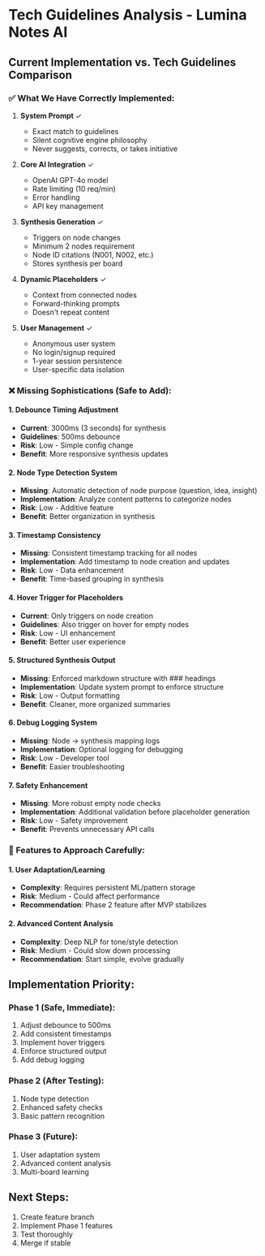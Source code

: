 # Tech Guidelines Analysis - Lumina Notes AI

## Current Implementation vs. Tech Guidelines Comparison

### ✅ What We Have Correctly Implemented:

1. **System Prompt** ✓
   - Exact match to guidelines
   - Silent cognitive engine philosophy
   - Never suggests, corrects, or takes initiative

2. **Core AI Integration** ✓
   - OpenAI GPT-4o model
   - Rate limiting (10 req/min)
   - Error handling
   - API key management

3. **Synthesis Generation** ✓
   - Triggers on node changes
   - Minimum 2 nodes requirement
   - Node ID citations (N001, N002, etc.)
   - Stores synthesis per board

4. **Dynamic Placeholders** ✓
   - Context from connected nodes
   - Forward-thinking prompts
   - Doesn't repeat content

5. **User Management** ✓
   - Anonymous user system
   - No login/signup required
   - 1-year session persistence
   - User-specific data isolation

### ❌ Missing Sophistications (Safe to Add):

#### 1. **Debounce Timing Adjustment**
- **Current**: 3000ms (3 seconds) for synthesis
- **Guidelines**: 500ms debounce
- **Risk**: Low - Simple config change
- **Benefit**: More responsive synthesis updates

#### 2. **Node Type Detection System**
- **Missing**: Automatic detection of node purpose (question, idea, insight)
- **Implementation**: Analyze content patterns to categorize nodes
- **Risk**: Low - Additive feature
- **Benefit**: Better organization in synthesis

#### 3. **Timestamp Consistency**
- **Missing**: Consistent timestamp tracking for all nodes
- **Implementation**: Add timestamp to node creation and updates
- **Risk**: Low - Data enhancement
- **Benefit**: Time-based grouping in synthesis

#### 4. **Hover Trigger for Placeholders**
- **Current**: Only triggers on node creation
- **Guidelines**: Also trigger on hover for empty nodes
- **Risk**: Low - UI enhancement
- **Benefit**: Better user experience

#### 5. **Structured Synthesis Output**
- **Missing**: Enforced markdown structure with ### headings
- **Implementation**: Update system prompt to enforce structure
- **Risk**: Low - Output formatting
- **Benefit**: Cleaner, more organized summaries

#### 6. **Debug Logging System**
- **Missing**: Node → synthesis mapping logs
- **Implementation**: Optional logging for debugging
- **Risk**: Low - Developer tool
- **Benefit**: Easier troubleshooting

#### 7. **Safety Enhancement**
- **Missing**: More robust empty node checks
- **Implementation**: Additional validation before placeholder generation
- **Risk**: Low - Safety improvement
- **Benefit**: Prevents unnecessary API calls

### 🚫 Features to Approach Carefully:

#### 1. **User Adaptation/Learning**
- **Complexity**: Requires persistent ML/pattern storage
- **Risk**: Medium - Could affect performance
- **Recommendation**: Phase 2 feature after MVP stabilizes

#### 2. **Advanced Content Analysis**
- **Complexity**: Deep NLP for tone/style detection
- **Risk**: Medium - Could slow down processing
- **Recommendation**: Start simple, evolve gradually

## Implementation Priority:

### Phase 1 (Safe, Immediate):
1. Adjust debounce to 500ms
2. Add consistent timestamps
3. Implement hover triggers
4. Enforce structured output
5. Add debug logging

### Phase 2 (After Testing):
1. Node type detection
2. Enhanced safety checks
3. Basic pattern recognition

### Phase 3 (Future):
1. User adaptation system
2. Advanced content analysis
3. Multi-board learning

## Next Steps:
1. Create feature branch
2. Implement Phase 1 features
3. Test thoroughly
4. Merge if stable 